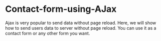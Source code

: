 # Contact-form-using-AJax

Ajax is very popular to send data without page reload.
Here, we will show how to send users data to server without page reload. 
You can use it as a contact form or any other form you want.
